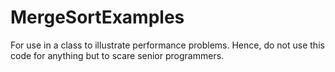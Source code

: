 # MergeSortExamples
For use in a class to illustrate performance problems. Hence, do not use this code for anything but to scare senior programmers.
